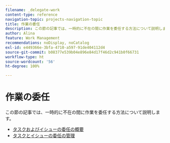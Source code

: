 ```yaml
---
filename: _delegate-work
content-type: reference
navigation-topic: projects-navigation-topic
title: 作業の委任
description: この節の記事では、一時的に不在の間に作業を委任する方法について説明します。
author: Alina
feature: Work Management
recommendations: noDisplay, noCatalog
exl-id: e449366e-3bfa-4710-a597-91de404112d4
source-git-commit: b08377e539b04e896e84d17f46d2c941b0f66731
workflow-type: ht
source-wordcount: '56'
ht-degree: 100%

---
```


# 作業の委任

この節の記事では、一時的に不在の間に作業を委任する方法について説明します。

* [タスクおよびイシューの委任の概要](../../manage-work/delegate-work/delegate-work-overview.md)
* [タスクとイシューの委任の管理](../../manage-work/delegate-work/how-to-delegate-work.md)
